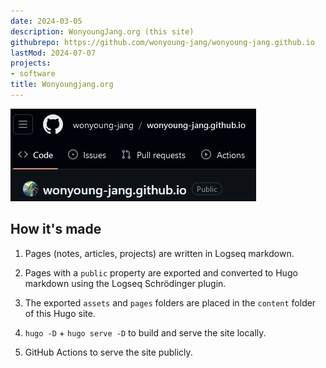 ```yaml
---
date: 2024-03-05
description: WonyoungJang.org (this site)
githubrepo: https://github.com/wonyoung-jang/wonyoung-jang.github.io
lastMod: 2024-07-07
projects:
- software
title: Wonyoungjang.org
---
```

![wonyoungjang-org.webp](/assets/wonyoungjang-org.webp)

## How it's made

1. Pages (notes, articles, projects) are written in Logseq markdown.

2. Pages with a `public` property are exported and converted to Hugo markdown using the Logseq Schrödinger plugin.

3. The exported `assets` and `pages` folders are placed in the `content` folder of this Hugo site.

4. `hugo -D` + `hugo serve -D` to build and serve the site locally.

5. GitHub Actions to serve the site publicly.
